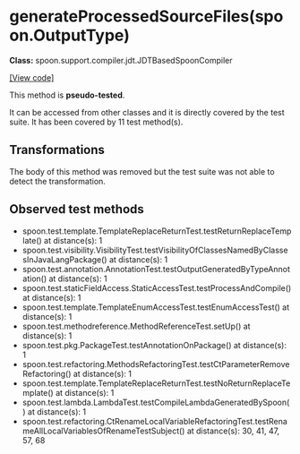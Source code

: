 # generateProcessedSourceFiles(spoon.OutputType)

**Class:** spoon.support.compiler.jdt.JDTBasedSpoonCompiler

[[View code]](https://github.com/INRIA/spoon/blob/fd878bc71b73fc1da82356eaa6578f760c70f0de/src/main/java//spoon/support/compiler/jdt/JDTBasedSpoonCompiler.java#L187)

This method is **pseudo-tested**.


It can be accessed from other classes and it is directly covered by the test suite. 
It has been covered by 11 test method(s).

## Transformations

The body of this method was removed but the test suite was not able to detect the transformation.



## Observed test methods

* spoon.test.template.TemplateReplaceReturnTest.testReturnReplaceTemplate() at distance(s): 1
* spoon.test.visibility.VisibilityTest.testVisibilityOfClassesNamedByClassesInJavaLangPackage() at distance(s): 1
* spoon.test.annotation.AnnotationTest.testOutputGeneratedByTypeAnnotation() at distance(s): 1
* spoon.test.staticFieldAccess.StaticAccessTest.testProcessAndCompile() at distance(s): 1
* spoon.test.template.TemplateEnumAccessTest.testEnumAccessTest() at distance(s): 1
* spoon.test.methodreference.MethodReferenceTest.setUp() at distance(s): 1
* spoon.test.pkg.PackageTest.testAnnotationOnPackage() at distance(s): 1
* spoon.test.refactoring.MethodsRefactoringTest.testCtParameterRemoveRefactoring() at distance(s): 1
* spoon.test.template.TemplateReplaceReturnTest.testNoReturnReplaceTemplate() at distance(s): 1
* spoon.test.lambda.LambdaTest.testCompileLambdaGeneratedBySpoon() at distance(s): 1
* spoon.test.refactoring.CtRenameLocalVariableRefactoringTest.testRenameAllLocalVariablesOfRenameTestSubject() at distance(s): 30, 41, 47, 57, 68

